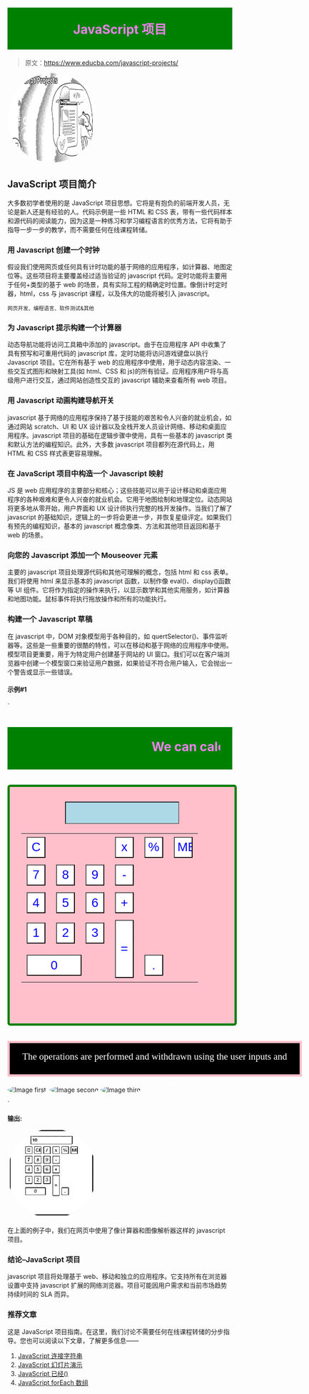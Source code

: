 # JavaScript 项目

> 原文：<https://www.educba.com/javascript-projects/>

![JavaScript Projects](img/8168a0a58715cf516115cef6be054b75.png)



## JavaScript 项目简介

大多数初学者使用的是 JavaScript 项目思想。它将是有抱负的前端开发人员，无论是新人还是有经验的人。代码示例是一些 HTML 和 CSS 表，带有一些代码样本和源代码的阅读能力，因为这是一种练习和学习编程语言的优秀方法，它将有助于指导一步一步的教学，而不需要任何在线课程转储。

### 用 Javascript 创建一个时钟

假设我们使用网页或任何具有计时功能的基于网络的应用程序，如计算器、地图定位等。这些项目将主要覆盖经过适当验证的 javascript 代码。定时功能将主要用于任何+类型的基于 web 的场景，具有实际工程的精确定时位置。像倒计时定时器，html，css 与 javascript 课程，以及伟大的功能将被引入 javascript。

<small>网页开发、编程语言、软件测试&其他</small>

### 为 Javascript 提示构建一个计算器

动态导航功能将访问工具箱中添加的 javascript。由于在应用程序 API 中收集了具有预写和可重用代码的 javascript 库，定时功能将访问游戏键盘以执行 Javascript 项目。它在所有基于 web 的应用程序中使用，用于动态内容渲染、一些交互式图形和映射工具(如 html、CSS 和 js)的所有验证。应用程序用户将与高级用户进行交互，通过网站创造性交互的 javascript 辅助来查看所有 web 项目。

### 用 Javascript 动画构建导航开关

javascript 基于网络的应用程序保持了基于技能的艰苦和令人兴奋的就业机会，如通过网站 scratch、UI 和 UX 设计器以及全栈开发人员设计网络、移动和桌面应用程序。javascript 项目的基础在逻辑步骤中使用，具有一些基本的 javascript 类和默认方法的编程知识。此外，大多数 javascript 项目都列在源代码上，用 HTML 和 CSS 样式表更容易理解。

### 在 JavaScript 项目中构造一个 Javascript 映射

JS 是 web 应用程序的主要部分和核心；这些技能可以用于设计移动和桌面应用程序的各种艰难和更令人兴奋的就业机会。它用于地图绘制和地理定位。动态网站将更多地从零开始，用户界面和 UX 设计师执行完整的栈开发操作。当我们了解了 javascript 的基础知识，逻辑上的一步将会更进一步，并恢复星级评定。如果我们有预先的编程知识，基本的 javascript 概念像类、方法和其他项目返回和基于 web 的场景。

### 向您的 Javascript 添加一个 Mouseover 元素

主要的 javascript 项目处理源代码和其他可理解的概念，包括 html 和 css 表单。我们将使用 html 来显示基本的 javascript 函数，以制作像 eval()、display()函数等 UI 组件。它将作为指定的操作来执行，以显示数学和其他实用服务，如计算器和地图功能。鼠标事件将执行拖放操作和所有的功能执行。

### 构建一个 Javascript 草稿

在 javascript 中，DOM 对象模型用于各种目的，如 quertSelector()、事件监听器等。这些是一些重要的很酷的特性，可以在移动和基于网络的应用程序中使用。模型项目更重要，用于为特定用户创建基于网站的 UI 窗口。我们可以在客户端浏览器中创建一个模型窗口来验证用户数据，如果验证不符合用户输入，它会抛出一个警告或显示一些错误。

#### 示例#1

`<!DOCTYPE html>
<html>
<head>
<title>`

欢迎来到我的领域是 Javascript 项目的第一个例子

`</title>
<script>
function func1(a)
{
document.form1.textview.value = document.form1.textview.value + a;
}
function func2()
{
var b = document.form1.textview.value;
if(b)
{
document.form1.textview.value = eval(b)
}
}
function func3()
{
var b = document.form1.textview.value;
document.form1.textview.value = b.substring(0, b.length - 1);
}
function shown(element){
document.getElementById('pics').innerHTML = element.alt;
}
function operationwithdrawn(){
document.getElementById('pics').innerHTML = "We can use the mouse Hover to all the images";
}
</script>
<style>
#pics{
width: 650px;
height: 70px;
border:5px solid pink;
background-color: black;
background-repeat: no-repeat;
color:white;
background-size: 100%;
font-family: Didot;
font-size: 150%;
line-height: 60px;
text-align: center;
}
img{
width: 200px;
height: 200px;
border-radius: 50%;
}
.formstyle
{
width: 452px;
height: 478px;
margin: 34px auto;
border: 5px solid green;
border-radius: 6px;
padding: 26px;
text-align: center;
background-color: pink;
}
h1 {
text-align: center;
padding: 27px;
background-color: green;
color: violet;
}
input:hover
{
background-color: red;
}
*{
margin: 1;
padding: 1;
}
.btn{
width: 42px;
height: 47px;
font-size: 28px;
margin: 5px;
cursor: pointer;
background-color: white;
color: blue;
}
.textview{
width: 238px;
margin: 7px;
font-size: 28px;
padding: 7px;
background-color: lightblue;
}
</style>
</head>
<body>
<h1><marquee> We can calculate the user inputs using mathematical operations </marquee> </h1>
<div class= "formstyle">
<form name = "form1">
<input class= "textview" name = "textview">
</form>
<center>
<table >
<tr>
<td> <input class = "btn" type = "button" value = "C" onclick = "form1.textview.value = ' ' " > </td>
<td> <input  class = "btn" type = "button" value = "CE" onclick = "func3()" > </td>
<td> <input  class = "btn" type = "button" value = "/" onclick = "func1('/')" > </td>
<td> <input class = "btn" type = "button" value = "x" onclick = "func1('*')" > </td>
<td> <input class = "btn" type = "button" value = "%" onclick = "func1('%')" > </td>
<td> <input class = "btn" type = "button" value = "ME" onclick = "func1('ME')" > </td>
</tr>
<tr>
<td> <input class = "btn" type = "button" value = "7" onclick = "func1(7)" > </td>
<td> <input class = "btn" type = "button" value = "8" onclick = "func1(8)" > </td>
<td> <input class = "btn" type = "button" value = "9" onclick = "func1(9)" > </td>
<td> <input class = "btn" type = "button" value = "-" onclick = "func1('-')" > </td>
</tr>
<tr>
<td> <input class = "btn" type = "button" value = "4" onclick = "func1(4)" > </td>
<td> <input class = "btn" type = "button" value = "5" onclick = "func1(5)" > </td>
<td> <input class = "btn" type = "button" value = "6" onclick = "func1(6)" > </td>
<td> <input class = "btn" type = "button" value = "+" onclick = "func1('+')" > </td>
</tr>
<tr>
<td> <input class = "btn" type = "button" value = "1" onclick = "func1(1)" > </td>
<td> <input class = "btn" type = "button" value = "2" onclick = "func1(2)" > </td>
<td> <input class = "btn" type = "button" value = "3" onclick = "func1(3)" > </td>
<td rowspan = 6> <input class = "btn" style = "height: 130px" type = "button" value = "=" onclick = "func2()"> </td>
</tr>
<tr>
<td colspan = 3> <input class = "btn" style = "width: 123px" type = "button" value = "0" onclick = "func1(0)" > </td>
<td> <input class = "btn" type = "button" value = "." onclick = "func1('.')"> </td>
</tr>
</table>
</center>
</div>
<div>
<p id = "pics">The operations are performed and withdrawn using the user inputs and calculation operations<p>
<img alt = "Image first." src = "rainbow-love-heart-background-red-wood-60045149.jpg" onmouseover = "shown(this)" onmouseout = "operationwithdrawn()">
<img alt = "Image second" src = "615A9585.jpglast.jpgwebsite.jpg" onmouseover = "shown(this)" onmouseout = "operationwithdrawn()">
<img alt = "Image third" src = "EG7A2390.jpgA_.jpg" onmouseover = "shown(this)" onmouseout = "operationwithdrawn()">
</div>
</body>
</html>`

**输出:**

![JavaScript Projects output](img/9c20974a600b82146e4e4aae372b5bde.png)



在上面的例子中，我们在网页中使用了像计算器和图像解析器这样的 javascript 项目。

### 结论–JavaScript 项目

javascript 项目将处理基于 web、移动和独立的应用程序。它支持所有在浏览器设置中支持 javascript 扩展的网络浏览器。项目可能因用户需求和当前市场趋势持续时间的 SLA 而异。

### 推荐文章

这是 JavaScript 项目指南。在这里，我们讨论不需要任何在线课程转储的分步指导。您也可以阅读以下文章，了解更多信息——

1.  [JavaScript 连接字符串](https://www.educba.com/javascript-concatenate-strings/)
2.  [JavaScript 幻灯片演示](https://www.educba.com/slideshow-in-javascript/)
3.  [JavaScript 已经()](https://www.educba.com/javascript-has/)
4.  [JavaScript forEach 数组](https://www.educba.com/javascript-foreach-array/)





